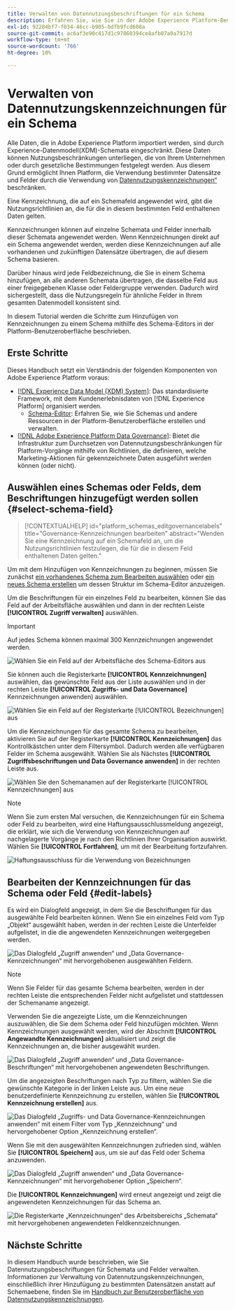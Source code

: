 ```yaml
---
title: Verwalten von Datennutzungsbeschriftungen für ein Schema
description: Erfahren Sie, wie Sie in der Adobe Experience Platform-Benutzeroberfläche Datennutzungsbeschriftungen zu Schemafeldern des Experience-Datenmodells (XDM) hinzufügen.
exl-id: 92284bf7-f034-46cc-b905-bdfb9fcd608a
source-git-commit: ac6af3e90c417d1c97860394ce8afb07a0a7917d
workflow-type: tm+mt
source-wordcount: '766'
ht-degree: 10%

---
```


# Verwalten von Datennutzungskennzeichnungen für ein Schema

Alle Daten, die in Adobe Experience Platform importiert werden, sind durch Experience-Datenmodell(XDM)-Schemata eingeschränkt. Diese Daten können Nutzungsbeschränkungen unterliegen, die von Ihrem Unternehmen oder durch gesetzliche Bestimmungen festgelegt werden. Aus diesem Grund ermöglicht Ihnen Platform, die Verwendung bestimmter Datensätze und Felder durch die Verwendung von [Datennutzungskennzeichnungen“ ](../../data-governance/labels/overview.md) beschränken.

Eine Kennzeichnung, die auf ein Schemafeld angewendet wird, gibt die Nutzungsrichtlinien an, die für die in diesem bestimmten Feld enthaltenen Daten gelten.

Kennzeichnungen können auf einzelne Schemata und Felder innerhalb dieser Schemata angewendet werden. Wenn Kennzeichnungen direkt auf ein Schema angewendet werden, werden diese Kennzeichnungen auf alle vorhandenen und zukünftigen Datensätze übertragen, die auf diesem Schema basieren.

Darüber hinaus wird jede Feldbezeichnung, die Sie in einem Schema hinzufügen, an alle anderen Schemata übertragen, die dasselbe Feld aus einer freigegebenen Klasse oder Feldergruppe verwenden. Dadurch wird sichergestellt, dass die Nutzungsregeln für ähnliche Felder in Ihrem gesamten Datenmodell konsistent sind.

In diesem Tutorial werden die Schritte zum Hinzufügen von Kennzeichnungen zu einem Schema mithilfe des Schema-Editors in der Platform-Benutzeroberfläche beschrieben.

## Erste Schritte

Dieses Handbuch setzt ein Verständnis der folgenden Komponenten von Adobe Experience Platform voraus:

* [[!DNL Experience Data Model (XDM) System]](../home.md): Das standardisierte Framework, mit dem Kundenerlebnisdaten von [!DNL Experience Platform] organisiert werden.
   * [Schema-Editor](../ui/overview.md): Erfahren Sie, wie Sie Schemas und andere Ressourcen in der Platform-Benutzeroberfläche erstellen und verwalten.
* [[!DNL Adobe Experience Platform Data Governance]](../../data-governance/home.md): Bietet die Infrastruktur zum Durchsetzen von Datennutzungsbeschränkungen für Platform-Vorgänge mithilfe von Richtlinien, die definieren, welche Marketing-Aktionen für gekennzeichnete Daten ausgeführt werden können (oder nicht).

## Auswählen eines Schemas oder Felds, dem Beschriftungen hinzugefügt werden sollen {#select-schema-field}

>[!CONTEXTUALHELP]
>id="platform_schemas_editgovernancelabels"
>title="Governance-Kennzeichnungen bearbeiten"
>abstract="Wenden Sie eine Kennzeichnung auf ein Schemafeld an, um die Nutzungsrichtlinien festzulegen, die für die in diesem Feld enthaltenen Daten gelten."

Um mit dem Hinzufügen von Kennzeichnungen zu beginnen, müssen Sie zunächst [ein vorhandenes Schema zum Bearbeiten auswählen](../ui/resources/schemas.md#edit) oder [ein neues Schema erstellen](../ui/resources/schemas.md#create) um dessen Struktur im Schema-Editor anzuzeigen.

Um die Beschriftungen für ein einzelnes Feld zu bearbeiten, können Sie das Feld auf der Arbeitsfläche auswählen und dann in der rechten Leiste **[!UICONTROL Zugriff verwalten]** auswählen.

>[!IMPORTANT]
>
>Auf jedes Schema können maximal 300 Kennzeichnungen angewendet werden.

![Wählen Sie ein Feld auf der Arbeitsfläche des Schema-Editors aus](../images/tutorials/labels/manage-access.png)

Sie können auch die Registerkarte **[!UICONTROL Kennzeichnungen]** auswählen, das gewünschte Feld aus der Liste auswählen und in der rechten Leiste **[!UICONTROL Zugriffs- und Data Governance]** Kennzeichnungen anwenden) auswählen.

![Wählen Sie ein Feld auf der Registerkarte [!UICONTROL Bezeichnungen] aus](../images/tutorials/labels/select-field-on-labels-tab.png)

Um die Kennzeichnungen für das gesamte Schema zu bearbeiten, aktivieren Sie auf der Registerkarte **[!UICONTROL Kennzeichnungen]** das Kontrollkästchen unter dem Filtersymbol. Dadurch werden alle verfügbaren Felder im Schema ausgewählt. Wählen Sie als Nächstes **[!UICONTROL Zugriffsbeschriftungen und Data Governance anwenden]** in der rechten Leiste aus.

![Wählen Sie den Schemanamen auf der Registerkarte [!UICONTROL Kennzeichnungen] aus](../images/tutorials/labels/select-schema-on-labels-tab.png)

>[!NOTE]
>
>Wenn Sie zum ersten Mal versuchen, die Kennzeichnungen für ein Schema oder Feld zu bearbeiten, wird eine Haftungsausschlussmeldung angezeigt, die erklärt, wie sich die Verwendung von Kennzeichnungen auf nachgelagerte Vorgänge je nach den Richtlinien Ihrer Organisation auswirkt. Wählen Sie **[!UICONTROL Fortfahren]**, um mit der Bearbeitung fortzufahren.
>
>![Haftungsausschluss für die Verwendung von Bezeichnungen](../images/tutorials/labels/disclaimer.png)

## Bearbeiten der Kennzeichnungen für das Schema oder Feld {#edit-labels}

Es wird ein Dialogfeld angezeigt, in dem Sie die Beschriftungen für das ausgewählte Feld bearbeiten können. Wenn Sie ein einzelnes Feld vom Typ „Objekt“ ausgewählt haben, werden in der rechten Leiste die Unterfelder aufgelistet, in die die angewendeten Kennzeichnungen weitergegeben werden.

![Das Dialogfeld „Zugriff anwenden“ und „Data Governance-Kennzeichnungen“ mit hervorgehobenen ausgewählten Feldern.](../images/tutorials/labels/edit-labels.png)

>[!NOTE]
>
>Wenn Sie Felder für das gesamte Schema bearbeiten, werden in der rechten Leiste die entsprechenden Felder nicht aufgelistet und stattdessen der Schemaname angezeigt.

Verwenden Sie die angezeigte Liste, um die Kennzeichnungen auszuwählen, die Sie dem Schema oder Feld hinzufügen möchten. Wenn Kennzeichnungen ausgewählt werden, wird der Abschnitt **[!UICONTROL Angewandte Kennzeichnungen]** aktualisiert und zeigt die Kennzeichnungen an, die bisher ausgewählt wurden.

![Das Dialogfeld „Zugriff anwenden“ und „Data Governance-Beschriftungen“ mit hervorgehobenen angewendeten Beschriftungen.](../images/tutorials/labels/applied-labels.png)

Um die angezeigten Beschriftungen nach Typ zu filtern, wählen Sie die gewünschte Kategorie in der linken Leiste aus. Um eine neue benutzerdefinierte Kennzeichnung zu erstellen, wählen Sie **[!UICONTROL Kennzeichnung erstellen]** aus.

![Das Dialogfeld „Zugriffs- und Data Governance-Kennzeichnungen anwenden“ mit einem Filter vom Typ „Kennzeichnung“ und hervorgehobener Option „Kennzeichnung erstellen“.](../images/tutorials/labels/filter-and-create-custom.png)

Wenn Sie mit den ausgewählten Kennzeichnungen zufrieden sind, wählen Sie **[!UICONTROL Speichern]** aus, um sie auf das Feld oder Schema anzuwenden.

![Das Dialogfeld „Zugriff anwenden“ und „Data Governance-Kennzeichnungen“ mit hervorgehobener Option „Speichern“.](../images/tutorials/labels/save-labels.png)

Die **[!UICONTROL Kennzeichnungen]** wird erneut angezeigt und zeigt die angewendeten Kennzeichnungen für das Schema an.

![Die Registerkarte „Kennzeichnungen“ des Arbeitsbereichs „Schemata“ mit hervorgehobenen angewendeten Feldkennzeichnungen.](../images/tutorials/labels/field-labels-added.png)

## Nächste Schritte

In diesem Handbuch wurde beschrieben, wie Sie Datennutzungsbeschriftungen für Schemata und Felder verwalten. Informationen zur Verwaltung von Datennutzungskennzeichnungen, einschließlich ihrer Hinzufügung zu bestimmten Datensätzen anstatt auf Schemaebene, finden Sie im [Handbuch zur Benutzeroberfläche von Datennutzungskennzeichnungen](../../data-governance/labels/user-guide.md).
